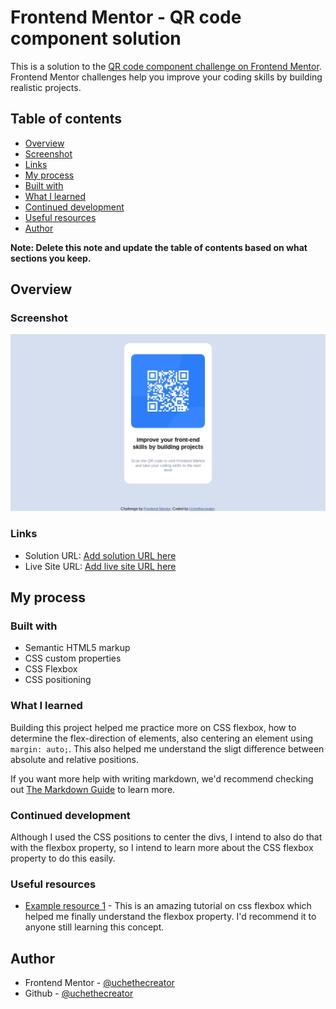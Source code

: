# Frontend Mentor - QR code component solution

This is a solution to the [QR code component challenge on Frontend Mentor](https://www.frontendmentor.io/challenges/qr-code-component-iux_sIO_H). Frontend Mentor challenges help you improve your coding skills by building realistic projects. 

## Table of contents

  - [Overview](#overview)
  - [Screenshot](#screenshot)
  - [Links](#links)
  - [My process](#my-process)
  - [Built with](#built-with)
  - [What I learned](#what-i-learned)
  - [Continued development](#continued-development)
  - [Useful resources](#useful-resources)
  - [Author](#author)

**Note: Delete this note and update the table of contents based on what sections you keep.**

## Overview

### Screenshot

![](/Screenshot.png)

### Links

- Solution URL: [Add solution URL here](https://your-solution-url.com)
- Live Site URL: [Add live site URL here](https://your-live-site-url.com)

## My process

### Built with

- Semantic HTML5 markup
- CSS custom properties
- CSS Flexbox
- CSS positioning


### What I learned

Building this project helped me practice more on CSS flexbox, how to determine the flex-direction of elements, also centering an element using <code>margin: auto;</code>. This also helped me understand the sligt difference between absolute and relative positions.


If you want more help with writing markdown, we'd recommend checking out [The Markdown Guide](https://www.markdownguide.org/) to learn more.


### Continued development

Although I used the CSS positions to center the divs, I intend to also do that with the flexbox property, so I intend to learn more about the CSS flexbox property to do this easily.


### Useful resources

- [Example resource 1](https://youtu.be/-Wlt8NRtOpo) - This is an amazing tutorial on css flexbox which helped me finally understand the flexbox property. I'd recommend it to anyone still learning this concept.


## Author

- Frontend Mentor - [@uchethecreator](https://www.frontendmentor.io/profile/uchethecreator)
- Github - [@uchethecreator](https://www.github.com/uchethecreator)

